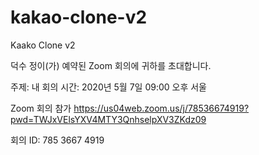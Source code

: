 # kakao-clone-v2
 Kaako Clone v2

덕수 정이(가) 예약된 Zoom 회의에 귀하를 초대합니다.

주제: 내 회의
시간: 2020년 5월 7일  09:00 오후 서울

Zoom 회의 참가
https://us04web.zoom.us/j/78536674919?pwd=TWJxVElsYXV4MTY3QnhselpXV3ZKdz09

회의 ID: 785 3667 4919
